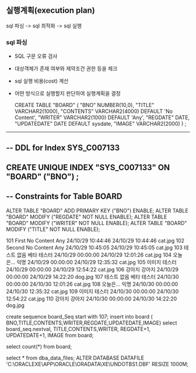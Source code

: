 ## 실행계획(execution plan)

sql 파싱 -> sql 최적화 -> sql 실행

### sql 파싱
- SQL 구문 오류 검사
- 대상객체가 존재 여부와 제약조건 권한 등을 체크
- sql 실행 비용(cost) 계산
- 어떤 방식으로 실행할지 판단하여 실행계획을 결정

  CREATE TABLE "BOARD" 
   (	"BNO" NUMBER(10,0), 
	"TITLE" VARCHAR2(1000), 
	"CONTENTS" VARCHAR2(4000) DEFAULT 'No Content', 
	"WRITER" VARCHAR2(1000) DEFAULT 'Any', 
	"REGDATE" DATE, 
	"UPDATEDATE" DATE DEFAULT sysdate, 
	"IMAGE" VARCHAR2(2000)
   ) ;
--------------------------------------------------------
--  DDL for Index SYS_C007133
--------------------------------------------------------

  CREATE UNIQUE INDEX "SYS_C007133" ON "BOARD" ("BNO") 
  ;
--------------------------------------------------------
--  Constraints for Table BOARD
--------------------------------------------------------

  ALTER TABLE "BOARD" ADD PRIMARY KEY ("BNO") ENABLE;
  ALTER TABLE "BOARD" MODIFY ("REGDATE" NOT NULL ENABLE);
  ALTER TABLE "BOARD" MODIFY ("WRITER" NOT NULL ENABLE);
  ALTER TABLE "BOARD" MODIFY ("TITLE" NOT NULL ENABLE);

101	First	No Content	Any	24/10/29 10:44:46	24/10/29 10:44:46	cat.jpg
102	Second	No Content	Any	24/10/29 10:45:05	24/10/29 10:45:05	cat.jpg
103	테스트	없음	베타 테스터	24/10/29 00:00:00	24/10/29 12:01:26	cat.jpg
104	오늘은...		익명	24/10/29 00:00:00	24/10/29 12:35:32	cat.jpg
105	이미지		테스터	24/10/29 00:00:00	24/10/29 12:54:22	cat.jpg
106	강아지		강아지	24/10/29 00:00:00	24/10/29 14:22:20	dog.jpg
107	테스트	없음	베타 테스터	24/10/30 00:00:00	24/10/30 12:01:26	cat.jpg
108	오늘은...		익명	24/10/30 00:00:00	24/10/30 12:35:32	cat.jpg
109	이미지		테스터	24/10/30 00:00:00	24/10/30 12:54:22	cat.jpg
110	강아지		강아지	24/10/30 00:00:00	24/10/30 14:22:20	dog.jpg

create sequence board_Seq start with 107;
insert into board ( BNO,TITLE,CONTENTS,WRITER,REGDATE,UPDATEDATE,IMAGE)
select board_seq.nextval, TITLE,CONTENTS,WRITER,
REGDATE+1,
UPDATEDATE+1,
IMAGE from board;

select count(*) from board;

select * from dba_data_files;
ALTER DATABASE DATAFILE 'C:\ORACLEXE\APP\ORACLE\ORADATA\XE\UNDOTBS1.DBF' RESIZE 1000M;
